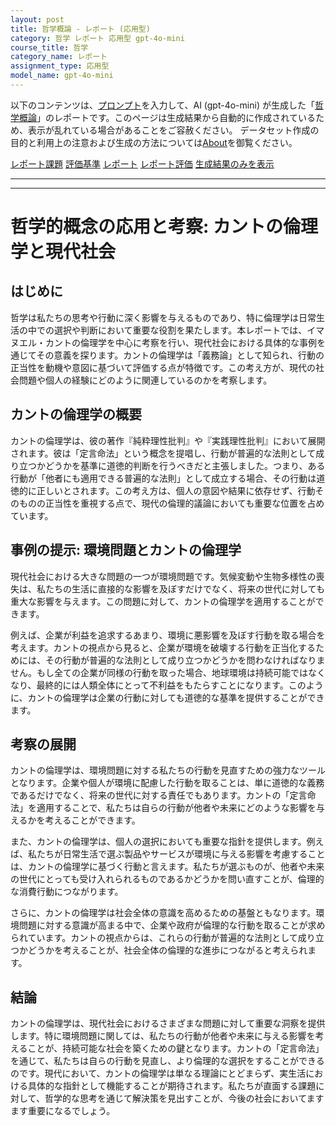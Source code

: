 ```yaml
---
layout: post
title: 哲学概論 - レポート (応用型)
category: 哲学 レポート 応用型 gpt-4o-mini
course_title: 哲学
category_name: レポート
assignment_type: 応用型
model_name: gpt-4o-mini
---
```


以下のコンテンツは、[プロンプト](https://github.com/takedatoshiyuki/synthetic_assignments/tree/main/generated/哲学/gpt-4o-mini/prompt_レポート-応用型.md)を入力して、AI (gpt-4o-mini) が生成した「[哲学概論](/contents/哲学/)」のレポートです。このページは生成結果から自動的に作成されているため、表示が乱れている場合があることをご容赦ください。
データセット作成の目的と利用上の注意および生成の方法については[About](/About)を御覧ください。

[レポート課題](../レポート課題-応用型)
[評価基準](../評価基準-応用型)
[レポート](../レポート-応用型)
[レポート評価](../レポート評価-応用型)
[生成結果のみを表示](https://github.com/takedatoshiyuki/synthetic_assignments/tree/main/generated/哲学/gpt-4o-mini/レポート-応用型.md)
  

***
***
  
# 哲学的概念の応用と考察: カントの倫理学と現代社会

## はじめに

哲学は私たちの思考や行動に深く影響を与えるものであり、特に倫理学は日常生活の中での選択や判断において重要な役割を果たします。本レポートでは、イマヌエル・カントの倫理学を中心に考察を行い、現代社会における具体的な事例を通じてその意義を探ります。カントの倫理学は「義務論」として知られ、行動の正当性を動機や意図に基づいて評価する点が特徴です。この考え方が、現代の社会問題や個人の経験にどのように関連しているのかを考察します。

## カントの倫理学の概要

カントの倫理学は、彼の著作『純粋理性批判』や『実践理性批判』において展開されます。彼は「定言命法」という概念を提唱し、行動が普遍的な法則として成り立つかどうかを基準に道徳的判断を行うべきだと主張しました。つまり、ある行動が「他者にも適用できる普遍的な法則」として成立する場合、その行動は道徳的に正しいとされます。この考え方は、個人の意図や結果に依存せず、行動そのものの正当性を重視する点で、現代の倫理的議論においても重要な位置を占めています。

## 事例の提示: 環境問題とカントの倫理学

現代社会における大きな問題の一つが環境問題です。気候変動や生物多様性の喪失は、私たちの生活に直接的な影響を及ぼすだけでなく、将来の世代に対しても重大な影響を与えます。この問題に対して、カントの倫理学を適用することができます。

例えば、企業が利益を追求するあまり、環境に悪影響を及ぼす行動を取る場合を考えます。カントの視点から見ると、企業が環境を破壊する行動を正当化するためには、その行動が普遍的な法則として成り立つかどうかを問わなければなりません。もし全ての企業が同様の行動を取った場合、地球環境は持続可能ではなくなり、最終的には人類全体にとって不利益をもたらすことになります。このように、カントの倫理学は企業の行動に対しても道徳的な基準を提供することができます。

## 考察の展開

カントの倫理学は、環境問題に対する私たちの行動を見直すための強力なツールとなります。企業や個人が環境に配慮した行動を取ることは、単に道徳的な義務であるだけでなく、将来の世代に対する責任でもあります。カントの「定言命法」を適用することで、私たちは自らの行動が他者や未来にどのような影響を与えるかを考えることができます。

また、カントの倫理学は、個人の選択においても重要な指針を提供します。例えば、私たちが日常生活で選ぶ製品やサービスが環境に与える影響を考慮することは、カントの倫理学に基づく行動と言えます。私たちが選ぶものが、他者や未来の世代にとっても受け入れられるものであるかどうかを問い直すことが、倫理的な消費行動につながります。

さらに、カントの倫理学は社会全体の意識を高めるための基盤ともなります。環境問題に対する意識が高まる中で、企業や政府が倫理的な行動を取ることが求められています。カントの視点からは、これらの行動が普遍的な法則として成り立つかどうかを考えることが、社会全体の倫理的な進歩につながると考えられます。

## 結論

カントの倫理学は、現代社会におけるさまざまな問題に対して重要な洞察を提供します。特に環境問題に関しては、私たちの行動が他者や未来に与える影響を考えることが、持続可能な社会を築くための鍵となります。カントの「定言命法」を通じて、私たちは自らの行動を見直し、より倫理的な選択をすることができるのです。現代において、カントの倫理学は単なる理論にとどまらず、実生活における具体的な指針として機能することが期待されます。私たちが直面する課題に対して、哲学的な思考を通じて解決策を見出すことが、今後の社会においてますます重要になるでしょう。
